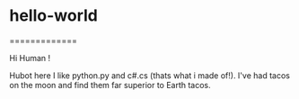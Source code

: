 # hello-world
=============

Hi Human !

Hubot here I like python.py and c#.cs (thats what i made of!).
I've had tacos on the moon and find them far superior to Earth tacos.
